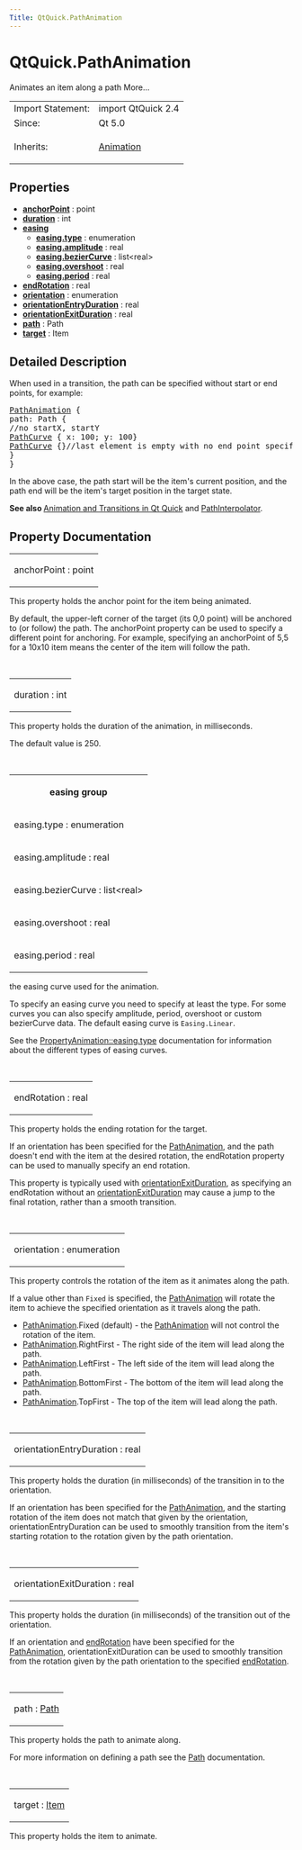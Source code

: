 ```yaml
---
Title: QtQuick.PathAnimation
---
```


# QtQuick.PathAnimation

<span class="subtitle"></span>
<!-- $$$PathAnimation-brief -->
<p>Animates an item along a path More...</p>
<!-- @@@PathAnimation -->
<table class="alignedsummary">
<tr><td class="memItemLeft rightAlign topAlign"> Import Statement:</td><td class="memItemRight bottomAlign"> import QtQuick 2.4</td></tr><tr><td class="memItemLeft rightAlign topAlign"> Since:</td><td class="memItemRight bottomAlign">  Qt 5.0</td></tr><tr><td class="memItemLeft rightAlign topAlign"> Inherits:</td><td class="memItemRight bottomAlign"> <p><a href="QtQuick.Animation.md">Animation</a></p>
</td></tr></table><ul>
</ul>
<h2 id="properties">Properties</h2>
<ul>
<li class="fn"><b><b><a href="#anchorPoint-prop">anchorPoint</a></b></b> : point</li>
<li class="fn"><b><b><a href="#duration-prop">duration</a></b></b> : int</li>
<li class="fn"><b><b><a href="#easing-prop">easing</a></b></b><ul>
<li class="fn"><b><b><a href="#easing.type-prop">easing.type</a></b></b> : enumeration</li>
<li class="fn"><b><b><a href="#easing.amplitude-prop">easing.amplitude</a></b></b> : real</li>
<li class="fn"><b><b><a href="#easing.bezierCurve-prop">easing.bezierCurve</a></b></b> : list&lt;real&gt;</li>
<li class="fn"><b><b><a href="#easing.overshoot-prop">easing.overshoot</a></b></b> : real</li>
<li class="fn"><b><b><a href="#easing.period-prop">easing.period</a></b></b> : real</li>
</ul>
</li>
<li class="fn"><b><b><a href="#endRotation-prop">endRotation</a></b></b> : real</li>
<li class="fn"><b><b><a href="#orientation-prop">orientation</a></b></b> : enumeration</li>
<li class="fn"><b><b><a href="#orientationEntryDuration-prop">orientationEntryDuration</a></b></b> : real</li>
<li class="fn"><b><b><a href="#orientationExitDuration-prop">orientationExitDuration</a></b></b> : real</li>
<li class="fn"><b><b><a href="#path-prop">path</a></b></b> : Path</li>
<li class="fn"><b><b><a href="#target-prop">target</a></b></b> : Item</li>
</ul>
<!-- $$$PathAnimation-description -->
<h2 id="details">Detailed Description</h2>
</p>
<p>When used in a transition, the path can be specified without start or end points, for example:</p>
<pre class="qml"><span class="type"><a href="index.html">PathAnimation</a></span> {
<span class="name">path</span>: <span class="name">Path</span> {
<span class="comment">//no startX, startY</span>
<span class="type"><a href="QtQuick.PathCurve.md">PathCurve</a></span> { <span class="name">x</span>: <span class="number">100</span>; <span class="name">y</span>: <span class="number">100</span>}
<span class="type"><a href="QtQuick.PathCurve.md">PathCurve</a></span> {}<span class="comment">//last element is empty with no end point specified</span>
}
}</pre>
<p>In the above case, the path start will be the item's current position, and the path end will be the item's target position in the target state.</p>
<p><b>See also </b><a href="QtQuick.qtquick-statesanimations-animations.md">Animation and Transitions in Qt Quick</a> and <a href="QtQuick.animation/#pathinterpolator">PathInterpolator</a>.</p>
<!-- @@@PathAnimation -->
<h2>Property Documentation</h2>
<!-- $$$anchorPoint -->
<table class="qmlname"><tr valign="top" id="anchorPoint-prop"><td class="tblQmlPropNode"><p><span class="name">anchorPoint</span> : <span class="type">point</span></p></td></tr></table><p>This property holds the anchor point for the item being animated.</p>
<p>By default, the upper-left corner of the target (its 0,0 point) will be anchored to (or follow) the path. The anchorPoint property can be used to specify a different point for anchoring. For example, specifying an anchorPoint of 5,5 for a 10x10 item means the center of the item will follow the path.</p>
<!-- @@@anchorPoint -->
<br/>
<!-- $$$duration -->
<table class="qmlname"><tr valign="top" id="duration-prop"><td class="tblQmlPropNode"><p><span class="name">duration</span> : <span class="type">int</span></p></td></tr></table><p>This property holds the duration of the animation, in milliseconds.</p>
<p>The default value is 250.</p>
<!-- @@@duration -->
<br/>
<!-- $$$easing -->
<table class="qmlname"><tr valign="top" id="easing-prop"><th class="centerAlign"><p><b>easing group</b></p></th></tr><tr valign="top" id="easing.type-prop"><td class="tblQmlPropNode"><p><span class="name">easing.type</span> : <span class="type">enumeration</span></p></td></tr><tr valign="top" id="easing.amplitude-prop"><td class="tblQmlPropNode"><p><span class="name">easing.amplitude</span> : <span class="type">real</span></p></td></tr><tr valign="top" id="easing.bezierCurve-prop"><td class="tblQmlPropNode"><p><span class="name">easing.bezierCurve</span> : <span class="type">list</span>&lt;<span class="type">real</span>&gt;</p></td></tr><tr valign="top" id="easing.overshoot-prop"><td class="tblQmlPropNode"><p><span class="name">easing.overshoot</span> : <span class="type">real</span></p></td></tr><tr valign="top" id="easing.period-prop"><td class="tblQmlPropNode"><p><span class="name">easing.period</span> : <span class="type">real</span></p></td></tr></table><p>the easing curve used for the animation.</p>
<p>To specify an easing curve you need to specify at least the type. For some curves you can also specify amplitude, period, overshoot or custom bezierCurve data. The default easing curve is <code>Easing.Linear</code>.</p>
<p>See the <a href="QtQuick.PropertyAnimation.md#easing.type-prop">PropertyAnimation::easing.type</a> documentation for information about the different types of easing curves.</p>
<!-- @@@easing -->
<br/>
<!-- $$$endRotation -->
<table class="qmlname"><tr valign="top" id="endRotation-prop"><td class="tblQmlPropNode"><p><span class="name">endRotation</span> : <span class="type">real</span></p></td></tr></table><p>This property holds the ending rotation for the target.</p>
<p>If an orientation has been specified for the <a href="QtQuick.animation/#pathanimation">PathAnimation</a>, and the path doesn't end with the item at the desired rotation, the endRotation property can be used to manually specify an end rotation.</p>
<p>This property is typically used with <a href="#orientationExitDuration-prop">orientationExitDuration</a>, as specifying an endRotation without an <a href="#orientationExitDuration-prop">orientationExitDuration</a> may cause a jump to the final rotation, rather than a smooth transition.</p>
<!-- @@@endRotation -->
<br/>
<!-- $$$orientation -->
<table class="qmlname"><tr valign="top" id="orientation-prop"><td class="tblQmlPropNode"><p><span class="name">orientation</span> : <span class="type">enumeration</span></p></td></tr></table><p>This property controls the rotation of the item as it animates along the path.</p>
<p>If a value other than <code>Fixed</code> is specified, the <a href="QtQuick.animation/#pathanimation">PathAnimation</a> will rotate the item to achieve the specified orientation as it travels along the path.</p>
<ul>
<li><a href="QtQuick.animation/#pathanimation">PathAnimation</a>.Fixed (default) - the <a href="QtQuick.animation/#pathanimation">PathAnimation</a> will not control the rotation of the item.</li>
<li><a href="QtQuick.animation/#pathanimation">PathAnimation</a>.RightFirst - The right side of the item will lead along the path.</li>
<li><a href="QtQuick.animation/#pathanimation">PathAnimation</a>.LeftFirst - The left side of the item will lead along the path.</li>
<li><a href="QtQuick.animation/#pathanimation">PathAnimation</a>.BottomFirst - The bottom of the item will lead along the path.</li>
<li><a href="QtQuick.animation/#pathanimation">PathAnimation</a>.TopFirst - The top of the item will lead along the path.</li>
</ul>
<!-- @@@orientation -->
<br/>
<!-- $$$orientationEntryDuration -->
<table class="qmlname"><tr valign="top" id="orientationEntryDuration-prop"><td class="tblQmlPropNode"><p><span class="name">orientationEntryDuration</span> : <span class="type">real</span></p></td></tr></table><p>This property holds the duration (in milliseconds) of the transition in to the orientation.</p>
<p>If an orientation has been specified for the <a href="QtQuick.animation/#pathanimation">PathAnimation</a>, and the starting rotation of the item does not match that given by the orientation, orientationEntryDuration can be used to smoothly transition from the item's starting rotation to the rotation given by the path orientation.</p>
<!-- @@@orientationEntryDuration -->
<br/>
<!-- $$$orientationExitDuration -->
<table class="qmlname"><tr valign="top" id="orientationExitDuration-prop"><td class="tblQmlPropNode"><p><span class="name">orientationExitDuration</span> : <span class="type">real</span></p></td></tr></table><p>This property holds the duration (in milliseconds) of the transition out of the orientation.</p>
<p>If an orientation and <a href="#endRotation-prop">endRotation</a> have been specified for the <a href="QtQuick.animation/#pathanimation">PathAnimation</a>, orientationExitDuration can be used to smoothly transition from the rotation given by the path orientation to the specified <a href="#endRotation-prop">endRotation</a>.</p>
<!-- @@@orientationExitDuration -->
<br/>
<!-- $$$path -->
<table class="qmlname"><tr valign="top" id="path-prop"><td class="tblQmlPropNode"><p><span class="name">path</span> : <span class="type"><a href="QtQuick.Path.md">Path</a></span></p></td></tr></table><p>This property holds the path to animate along.</p>
<p>For more information on defining a path see the <a href="QtQuick.Path.md">Path</a> documentation.</p>
<!-- @@@path -->
<br/>
<!-- $$$target -->
<table class="qmlname"><tr valign="top" id="target-prop"><td class="tblQmlPropNode"><p><span class="name">target</span> : <span class="type"><a href="QtQuick.Item.md">Item</a></span></p></td></tr></table><p>This property holds the item to animate.</p>
<!-- @@@target -->
<br/>
